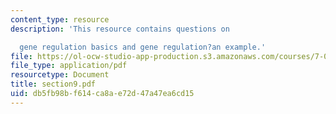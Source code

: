 ```yaml
---
content_type: resource
description: 'This resource contains questions on

  gene regulation basics and gene regulation?an example.'
file: https://ol-ocw-studio-app-production.s3.amazonaws.com/courses/7-014-introductory-biology-spring-2005/db5fb98bf614ca8ae72d47a47ea6cd15_section9.pdf
file_type: application/pdf
resourcetype: Document
title: section9.pdf
uid: db5fb98b-f614-ca8a-e72d-47a47ea6cd15
---
```

